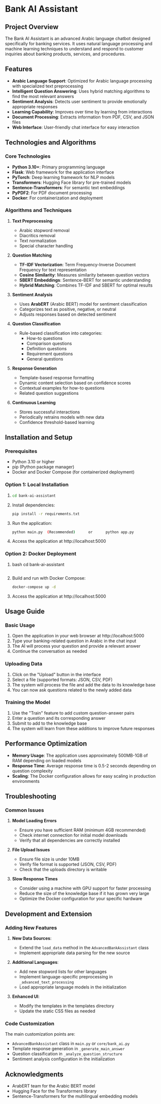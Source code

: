 # Bank AI Assistant

## Project Overview

The Bank AI Assistant is an advanced Arabic language chatbot designed specifically for banking services. It uses natural language processing and machine learning techniques to understand and respond to customer inquiries about banking products, services, and procedures.

## Features

- **Arabic Language Support**: Optimized for Arabic language processing with specialized text preprocessing
- **Intelligent Question Answering**: Uses hybrid matching algorithms to find the most relevant answers
- **Sentiment Analysis**: Detects user sentiment to provide emotionally appropriate responses
- **Learning Capability**: Improves over time by learning from interactions
- **Document Processing**: Extracts information from PDF, CSV, and JSON files
- **Web Interface**: User-friendly chat interface for easy interaction

## Technologies and Algorithms

### Core Technologies

- **Python 3.10+**: Primary programming language
- **Flask**: Web framework for the application interface
- **PyTorch**: Deep learning framework for NLP models
- **Transformers**: Hugging Face library for pre-trained models
- **Sentence-Transformers**: For semantic text embeddings
- **PyPDF2**: For PDF document processing
- **Docker**: For containerization and deployment

### Algorithms and Techniques

1. **Text Preprocessing**
   - Arabic stopword removal
   - Diacritics removal
   - Text normalization
   - Special character handling

2. **Question Matching**
   - **TF-IDF Vectorization**: Term Frequency-Inverse Document Frequency for text representation
   - **Cosine Similarity**: Measures similarity between question vectors
   - **SBERT Embeddings**: Sentence-BERT for semantic understanding
   - **Hybrid Matching**: Combines TF-IDF and SBERT for optimal results

3. **Sentiment Analysis**
   - Uses **ArabERT** (Arabic BERT) model for sentiment classification
   - Categorizes text as positive, negative, or neutral
   - Adjusts responses based on detected sentiment

4. **Question Classification**
   - Rule-based classification into categories:
     - How-to questions
     - Comparison questions
     - Definition questions
     - Requirement questions
     - General questions

5. **Response Generation**
   - Template-based response formatting
   - Dynamic content selection based on confidence scores
   - Contextual examples for how-to questions
   - Related question suggestions

6. **Continuous Learning**
   - Stores successful interactions
   - Periodically retrains models with new data
   - Confidence threshold-based learning

## Installation and Setup

### Prerequisites

- Python 3.10 or higher
- pip (Python package manager)
- Docker and Docker Compose (for containerized deployment)

### Option 1: Local Installation

1.
   ```bash
   cd bank-ai-assistant
   ```

2. Install dependencies:
   ```bash
   pip install -r requirements.txt
   ```

3. Run the application:
   ```bash
   python main.py  (Recommended)      or      python app.py
   ```

4. Access the application at http://localhost:5000

### Option 2: Docker Deployment

1. bash
   cd bank-ai-assistant
   ```

2. Build and run with Docker Compose:
   ```bash
   docker-compose up -d
   ```

3. Access the application at http://localhost:5000

## Usage Guide

### Basic Usage

1. Open the application in your web browser at http://localhost:5000
2. Type your banking-related question in Arabic in the chat input
3. The AI will process your question and provide a relevant answer
4. Continue the conversation as needed

### Uploading Data

1. Click on the "Upload" button in the interface
2. Select a file (supported formats: JSON, CSV, PDF)
3. The system will process the file and add the data to its knowledge base
4. You can now ask questions related to the newly added data

### Training the Model

1. Use the "Train" feature to add custom question-answer pairs
2. Enter a question and its corresponding answer
3. Submit to add to the knowledge base
4. The system will learn from these additions to improve future responses

## Performance Optimization

- **Memory Usage**: The application uses approximately 500MB-1GB of RAM depending on loaded models
- **Response Time**: Average response time is 0.5-2 seconds depending on question complexity
- **Scaling**: The Docker configuration allows for easy scaling in production environments

## Troubleshooting

### Common Issues

1. **Model Loading Errors**
   - Ensure you have sufficient RAM (minimum 4GB recommended)
   - Check internet connection for initial model downloads
   - Verify that all dependencies are correctly installed

2. **File Upload Issues**
   - Ensure file size is under 10MB
   - Verify file format is supported (JSON, CSV, PDF)
   - Check that the uploads directory is writable

3. **Slow Response Times**
   - Consider using a machine with GPU support for faster processing
   - Reduce the size of the knowledge base if it has grown very large
   - Optimize the Docker configuration for your specific hardware

## Development and Extension

### Adding New Features

1. **New Data Sources**:
   - Extend the `load_data` method in the `AdvancedBankAssistant` class
   - Implement appropriate data parsing for the new source

2. **Additional Languages**:
   - Add new stopword lists for other languages
   - Implement language-specific preprocessing in `_advanced_text_processing`
   - Load appropriate language models in the initialization

3. **Enhanced UI**:
   - Modify the templates in the templates directory
   - Update the static CSS files as needed

### Code Customization

The main customization points are:

- `AdvancedBankAssistant` class in `main.py` or `core/bank_ai.py`
- Template response generation in `_generate_main_answer`
- Question classification in `_analyze_question_structure`
- Sentiment analysis configuration in the initialization
 

## Acknowledgments

- ArabERT team for the Arabic BERT model
- Hugging Face for the Transformers library
- Sentence-Transformers for the multilingual embedding models
